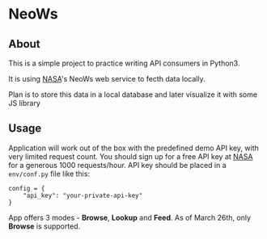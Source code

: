# NeoWs

## About
This is a simple project to practice writing API consumers in Python3.

It is using [NASA](https://api.nasa.gov/)'s NeoWs web service to fecth data locally.

Plan is to store this data in a local database and later visualize it with some JS library

## Usage
Application will work out of the box with the predefined demo API key, with very limited request count.
You should sign up for a free API key at [NASA](https://api.nasa.gov/) for a generous 1000 requests/hour.
API key should be placed in a `env/conf.py` file like this:

```
config = {
    "api_key": "your-private-api-key"
}
```

App offers 3 modes - **Browse**, **Lookup** and **Feed**. As of March 26th, only **Browse** is supported.
